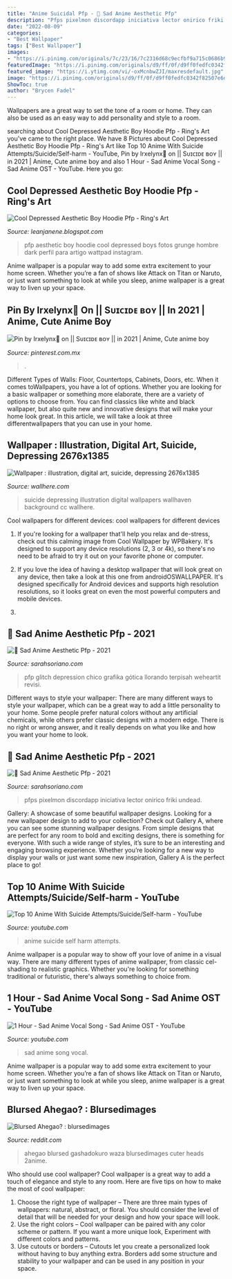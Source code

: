 ```yaml
---
title: "Anime Suicidal Pfp - 🖤 Sad Anime Aesthetic Pfp"
description: "Pfps pixelmon discordapp iniciativa lector onirico friki undead"
date: "2022-08-09"
categories:
- "Best Wallpaper"
tags: ["Best Wallpaper"]
images:
- "https://i.pinimg.com/originals/7c/23/16/7c2316d68c9ecfbf9a715c0686b96f50.jpg"
featuredImage: "https://i.pinimg.com/originals/d9/ff/0f/d9ff0fedfc0342f82507e6d215318cea.jpg"
featured_image: "https://i.ytimg.com/vi/-oxMcnbwZJI/maxresdefault.jpg"
image: "https://i.pinimg.com/originals/d9/ff/0f/d9ff0fedfc0342f82507e6d215318cea.jpg"
ShowToc: true
author: "Brycen Fadel"
---
```



Wallpapers are a great way to set the tone of a room or home. They can also be used as an easy way to add personality and style to a room.

	

		
searching about Cool Depressed Aesthetic Boy Hoodie Pfp - Ring&#039;s Art you've came to the right place. We have 8 Pictures about Cool Depressed Aesthetic Boy Hoodie Pfp - Ring&#039;s Art like Top 10 Anime With Suicide Attempts/Suicide/Self-harm - YouTube, Pin by Irxelynx🖤 on || Sᴜɪᴄɪᴅᴇ ʙᴏʏ || in 2021 | Anime, Cute anime boy and also 1 Hour - Sad Anime Vocal Song - Sad Anime OST - YouTube. Here you go:
		
    
## Cool Depressed Aesthetic Boy Hoodie Pfp - Ring&#039;s Art

<img loading=lazy src="https://i.pinimg.com/originals/d9/ff/0f/d9ff0fedfc0342f82507e6d215318cea.jpg" onerror="this.onerror=null;this.src='https://tse4.mm.bing.net/th?id=OIP.2JqHBo2vPY5pTMNoLrfJDQHaHa&amp;pid=15.1';" alt="Cool Depressed Aesthetic Boy Hoodie Pfp - Ring&#039;s Art">

_Source: leanjanene.blogspot.com_

>pfp aesthetic boy hoodie cool depressed boys fotos grunge hombre dark perfil para artigo wattpad instagram. 

	

Anime wallpaper is a popular way to add some extra excitement to your home screen. Whether you’re a fan of shows like Attack on Titan or Naruto, or just want something to look at while you sleep, anime wallpaper is a great way to liven up your space.

    
## Pin By Irxelynx🖤 On || Sᴜɪᴄɪᴅᴇ ʙᴏʏ || In 2021 | Anime, Cute Anime Boy

<img loading=lazy src="https://i.pinimg.com/736x/bb/42/ed/bb42ed2cd0f41eab43472cb7a963518e.jpg" onerror="this.onerror=null;this.src='https://tse2.mm.bing.net/th?id=OIP.H_nTOMx3C9drQfxkKw6SewHaHa&amp;pid=15.1';" alt="Pin by Irxelynx🖤 on || Sᴜɪᴄɪᴅᴇ ʙᴏʏ || in 2021 | Anime, Cute anime boy">

_Source: pinterest.com.mx_

>. 

	

Different Types of Walls: Floor, Countertops, Cabinets, Doors, etc.
When it comes toWallpapers, you have a lot of options. Whether you are looking for a basic wallpaper or something more elaborate, there are a variety of options to choose from. You can find classics like white and black wallpaper, but also quite new and innovative designs that will make your home look great. In this article, we will take a look at three differentwallpapers that you can use in your home.

    
## Wallpaper : Illustration, Digital Art, Suicide, Depressing 2676x1385

<img loading=lazy src="https://c.wallhere.com/photos/8a/d5/illustration_digital_art_suicide_depressing-1216294.jpg!d" onerror="this.onerror=null;this.src='https://tse4.mm.bing.net/th?id=OIP.R2q7fzLwoX8IJLngSZVjowHaD1&amp;pid=15.1';" alt="Wallpaper : illustration, digital art, suicide, depressing 2676x1385">

_Source: wallhere.com_

>suicide depressing illustration digital wallpapers wallhaven background cc wallhere. 

	

Cool wallpapers for different devices:
cool wallpapers for different devices 

1. If you're looking for a wallpaper that'll help you relax and de-stress, check out this calming image from Cool Wallpaper by WPBakery. It's designed to support any device resolutions (2, 3 or 4k), so there's no need to be afraid to try it out on your favorite phone or computer.

2. If you love the idea of having a desktop wallpaper that will look great on any device, then take a look at this one from androidOSWALLPAPER. It's designed specifically for Android devices and supports high resolution resolutions, so it looks great on even the most powerful computers and mobile devices.

3.

    
## 🖤 Sad Anime Aesthetic Pfp - 2021

<img loading=lazy src="https://i.pinimg.com/originals/7c/23/16/7c2316d68c9ecfbf9a715c0686b96f50.jpg" onerror="this.onerror=null;this.src='https://tse2.mm.bing.net/th?id=OIP.0m0ERk576sZuY4bXgCRjCgHaHa&amp;pid=15.1';" alt="🖤 Sad Anime Aesthetic Pfp - 2021">

_Source: sarahsoriano.com_

>pfp glitch depression chico grafika gótica llorando terpisah weheartit revisi. 

	

Different ways to style your wallpaper:
There are many different ways to style your wallpaper, which can be a great way to add a little personality to your home. Some people prefer natural colors without any artificial chemicals, while others prefer classic designs with a modern edge. There is no right or wrong answer, and it really depends on what you like and how you want your home to look.

    
## 🖤 Sad Anime Aesthetic Pfp - 2021

<img loading=lazy src="https://i.pinimg.com/originals/3d/de/48/3dde48812f497c549daff684d9361cca.jpg" onerror="this.onerror=null;this.src='https://tse2.mm.bing.net/th?id=OIP.S9JdrbQVNJ0g0_wmZxHiEAHaHk&amp;pid=15.1';" alt="🖤 Sad Anime Aesthetic Pfp - 2021">

_Source: sarahsoriano.com_

>pfps pixelmon discordapp iniciativa lector onirico friki undead. 

	

Gallery: A showcase of some beautiful wallpaper designs.
Looking for a new wallpaper design to add to your collection? Check out Gallery A, where you can see some stunning wallpaper designs. From simple designs that are perfect for any room to bold and exciting designs, there is something for everyone. With such a wide range of styles, it’s sure to be an interesting and engaging browsing experience. Whether you’re looking for a new way to display your walls or just want some new inspiration, Gallery A is the perfect place to go!





	
	
    
## Top 10 Anime With Suicide Attempts/Suicide/Self-harm - YouTube

<img loading=lazy src="https://i.ytimg.com/vi/-oxMcnbwZJI/maxresdefault.jpg" onerror="this.onerror=null;this.src='https://tse2.mm.bing.net/th?id=OIP.aHH9w2qHQ0_WUK_BTt-LiQHaEK&amp;pid=15.1';" alt="Top 10 Anime With Suicide Attempts/Suicide/Self-harm - YouTube">

_Source: youtube.com_

>anime suicide self harm attempts. 

	

Anime wallpaper is a popular way to show off your love of anime in a visual way. There are many different types of anime wallpaper, from classic cel-shading to realistic graphics. Whether you're looking for something traditional or futuristic, there's always something to choice from.

    
## 1 Hour - Sad Anime Vocal Song - Sad Anime OST - YouTube

<img loading=lazy src="https://i.ytimg.com/vi/ONIrJ8fOJqs/maxresdefault.jpg" onerror="this.onerror=null;this.src='https://tse1.mm.bing.net/th?id=OIP.Nuo39PxeHAtFyvsO3LsA6gHaEK&amp;pid=15.1';" alt="1 Hour - Sad Anime Vocal Song - Sad Anime OST - YouTube">

_Source: youtube.com_

>sad anime song vocal. 

	

Anime wallpaper is a popular way to add some extra excitement to your home screen. Whether you’re a fan of shows like Attack on Titan or Naruto, or just want something to look at while you sleep, anime wallpaper is a great way to liven up your space.

    
## Blursed Ahegao? : Blursedimages

<img loading=lazy src="https://i.redd.it/p6wbbnstx0q41.jpg" onerror="this.onerror=null;this.src='https://tse4.mm.bing.net/th?id=OIP.nWmBYP_1HBOoC2O-GLz7DQHaFB&amp;pid=15.1';" alt="Blursed Ahegao? : blursedimages">

_Source: reddit.com_

>ahegao blursed gashadokuro waza blursedimages cuter heads 2anime. 

	

Who should use cool wallpaper?
Cool wallpaper is a great way to add a touch of elegance and style to any room. Here are five tips on how to make the most of cool wallpaper: 
1) Choose the right type of wallpaper – There are three main types of wallpapers: natural, abstract, or floral. You should consider the level of detail that will be needed for your design and how your space will look. 
2) Use the right colors – Cool wallpaper can be paired with any color scheme or pattern. If you want a more unique look, Experiment with different colors and patterns. 
3) Use cutouts or borders – Cutouts let you create a personalized look without having to buy anything extra. Borders add some structure and stability to your wallpaper and can be used in any position in your space.

